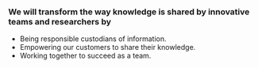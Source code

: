 ### We will transform the way knowledge is shared by innovative teams and researchers by

* Being responsible custodians of information.
* Empowering our customers to share their knowledge.
* Working together to succeed as a team.
